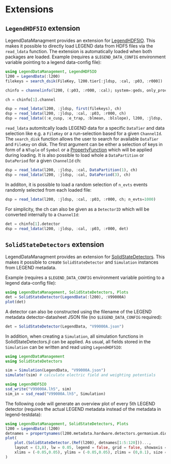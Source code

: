 # Extensions

## `LegendHDF5IO` extension

LegendDataManagment provides an extension for [LegendHDF5IO](https://github.com/legend-exp/LegendHDF5IO.jl).
This makes it possible to directly load LEGEND data from HDF5 files via the `read_ldata` function. The extension is automatically loaded when both packages are loaded. 
Example (requires a `$LEGEND_DATA_CONFIG` environment variable pointing to a legend data-config file):
    
```julia
using LegendDataManagement, LegendHDF5IO
l200 = LegendData(:l200)
filekeys = search_dsik(FileKey, l200.tier[:jldsp, :cal, :p03, :r000])

chinfo = channelinfo(l200, (:p03, :r000, :cal); system=:geds, only_processable=true)

ch = chinfo[1].channel

dsp = read_ldata(l200, :jldsp, first(filekeys), ch)
dsp = read_ldata(l200, :jldsp, :cal, :p03, :r000, ch)
dsp = read_ldata((:e_cusp, :e_trap, :blmean, :blslope), l200, :jldsp, :cal, :p03, :r000, ch)
```
`read_ldata` automitcally loads LEGEND data for a specific `DataTier` and data selection like e.g. a `FileKey` or a run-selection based for a given `ChannelId`. The `search_disk` function allows the user to search for available `DataTier` and `FileKey` on disk. The first argument can be either a selection of keys in form of a `NTuple` of `Symbol` or a [PropertyFunction](https://github.com/oschulz/PropertyFunctions.jl/tree/main) which will be applied during loading. 
It is also possible to load whole a `DataPartition` or `DataPeriod` for a given `ChannelId` ch:
```julia
dsp = read_ldata(l200, :jldsp, :cal, DataPartition(1), ch)
dsp = read_ldata(l200, :jldsp, :cal, DataPeriod(3), ch)
```
In additon, it is possible to load a random selection of `n_evts` events randomly selected from each loaded file:
```julia
dsp = read_ldata(l200, :jldsp, :cal, :p03, :r000, ch; n_evts=1000)
```
For simplicity, the ch can also be given as a `DetectorID` which will be converted internally to a `ChannelId`:
```julia
det = chinfo[1].detector
dsp = read_ldata(l200, :jldsp, :cal, :p03, :r000, det)
```
## `SolidStateDetectors` extension

LegendDataManagment provides an extension for [SolidStateDetectors](https://github.com/JuliaPhysics/SolidStateDetectors.jl). This makes it possible to create `SolidStateDetector` and `Simulation` instances from LEGEND metadata.

Example (requires a `$LEGEND_DATA_CONFIG` environment variable pointing to a legend data-config file):

```julia
using LegendDataManagement, SolidStateDetectors, Plots
det = SolidStateDetector(LegendData(:l200), :V99000A)
plot(det)
```

A detector can also be constructed using the filename of the LEGEND metadata detector-datasheet JSON file (no `$LEGEND_DATA_CONFIG` required):

```julia
det = SolidStateDetector(LegendData, "V99000A.json")
```

In addition, when creating a `Simulation`, all simulation functions in SolidStateDetectors.jl can be applied. As usual, all fields stored in the `Simulation` can be written and read using `LegendHDF5IO`:

```julia
using LegendDataManagement
using SolidStateDetectors

sim = Simulation(LegendData, "V99000A.json")
simulate!(sim) # calculate electric field and weighting potentials

using LegendHDF5IO
ssd_write("V99000A.lh5", sim)
sim_in = ssd_read("V99000A.lh5", Simulation)
```


The following code will generate an overview plot of every 5th LEGEND detector (requires the actual LEGEND metadata instead of the metadata in legend-testdata):

```julia
using LegendDataManagement, SolidStateDetectors, Plots
l200 = LegendData(:l200)
detnames = propertynames(l200.metadata.hardware.detectors.germanium.diodes)
plot(
    plot.(SolidStateDetector.(Ref(l200), detnames[1:5:120]))...,
    layout = (3,8), lw = 0.05, legend = false, grid = false, showaxis = false,
    xlims = (-0.05,0.05), ylims = (-0.05,0.05), zlims = (0,0.1), size = (4000,1500)
)
```
